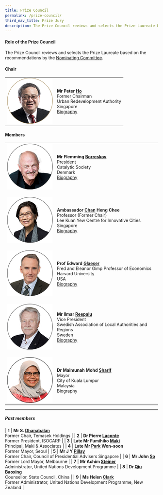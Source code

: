 ```yaml
---
title: Prize Council
permalink: /prize-council/
third_nav_title: Prize Jury
description: The Prize Council reviews and selects the Prize Laureate based on the recommendations by the Nominating Committee.
---
```


#### **Role of the Prize Council**

The Prize Council reviews and selects the Prize Laureate based on the recommendations by the [Nominating Committee](/nominating-committee/).

#### **Chair**

<table style="width: 100%;" border="0" cellpadding="10">
<tbody>
<tr>
<td style="width: 150px;"><img src="/images/jury/peter-ho.png" alt="Peter Ho" /></td>
<td><strong>Mr Peter <u>Ho</u></strong><br />Former Chairman<br />Urban Redevelopment Authority<br />Singapore<br><a href="/peter-ho/">Biography</a></td>
</tr>
</tbody>
</table>

#### **Members**

<table style="width: 100%;" border="0" cellpadding="10">
<tbody>
<tr>
<td style="width: 150px;"><img src="/images/jury/flemming-borreskov.png" alt="Flemming Borreskov" /><br></td>
<td><strong>Mr Flemming <u>Borreskov</u></strong><br />President<br />Catalytic Society<br />Denmark<br><a href="/flemming-borreskov/">Biography</a></td>
</tr>
<tr>
<td><br><img src="/images/jury/chan-heng-chee.png" alt="Chan Heng Chee" /><br></td>
<td><br><strong>Ambassador <u>Chan</u> Heng Chee</strong><br />Professor (Former Chair)<br />Lee Kuan Yew Centre for Innovative Cities<br />Singapore<br><a href="/chan-heng-chee/">Biography</a></td>
</tr>
<tr>
<td><br><img src="/images/jury/glaeser.png" alt="Helen Clark" /><br></td>
<td><br><strong>Prof Edward <u>Glaeser</u> </strong><br />Fred and Eleanor Gimp Professor of Economics<br />Harvard University<br />USA<br><a href="/helen-clark/">Biography</a></td>
</tr>
<tr>
<td><br><img src="/images/jury/ilmar-reepalu.png" alt="Ilmar Reepalu" /><br></td>
<td><br><strong>Mr Ilmar <u>Reepalu</u></strong><br />Vice President<br />Swedish Association of Local Authorities and Regions<br />Sweden<br><a href="/ilmar-reepalu/">Biography</a></td>
</tr>
<tr>
<td><br><img src="/images/jury/maimunah-mohd-sharif.png" alt="Maimunah Mohd Sharif" /><br></td>
<td><br><strong>Dr Maimunah Mohd <u>Sharif</u></strong><br />Mayor<br />City of Kuala Lumpur<br />Malaysia<br><a href="/maimunah-mohd-sharif/">Biography</a></td>
</tr>
</tbody>
</table>

---

##### **Past members**

| **1** | **Mr S. <u>Dhanabalan</u>** <br> Former Chair, Temasek Holdings | 
| **2** | **Dr Pierre <u>Laconte</u>** <br> Former President, ISOCARP | 
| **3** | **Late Mr Fumihiko <u>Maki</u>** <br> Principal, Maki & Associates | 
| **4** | **Late Mr <u>Park</u> Won-soon** <br> Former Mayor, Seoul |
| **5** | **Mr J Y <u>Pillay</u>** <br> Former Chair, Council of Presidential Advisers Singapore | 
| **6** | **Mr John <u>So</u>** <br> Former Lord Mayor, Melbourne | 
| **7** | **Mr Achim <u>Steiner</u>** <br> Administrator, United Nations Development Programme |
| **8** | **Dr <u>Qiu</u> Baoxing** <br> Counsellor, State Council, China |
| **9** | **Ms Helen <u>Clark</u>** <br> Former Administrator, United Nations Development Programme, New Zealand |   
